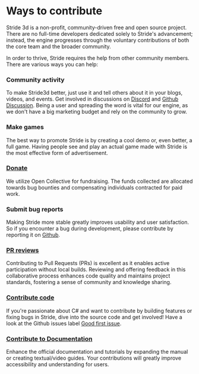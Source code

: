 ﻿# Ways to contribute
Stride 3d is a non-profit, community-driven free and open source project.
There are no full-time developers dedicated solely to Stride's advancement; instead, the engine progresses through the voluntary contributions of both the core team and the broader community.

In order to thrive, Stride requires the help from other community members. There are various ways you can help:

### Community activity
To make Stride3d better, just use it and tell others about it in your blogs, videos, and events. Get involved in discussions on [Discord](https://discord.gg/f6aerfE) and [Github Discussion](https://github.com/stride3d/stride/discussions). Being a user and spreading the word is vital for our engine, as we don't have a big marketing budget and rely on the community to grow.


### Make games
The best way to promote Stride is by creating a cool demo or, even better, a full game. Having people see and play an actual game made with Stride is the most effective form of advertisement.


### [Donate](open-collective.md)
We utilize Open Collective for fundraising. The funds collected are allocated towards bug bounties and compensating individuals contracted for paid work.


### Submit bug reports
Making Stride more stable greatly improves usability and user satisfaction. So if you encounter a bug during development, please contribute by reporting it on [Github](https://github.com/stride3d/stride/issues).


### [PR reviews](https://github.com/stride3d/stride/pulls)
Contributing to Pull Requests (PRs) is excellent as it enables active participation without local builds. Reviewing and offering feedback in this collaborative process enhances code quality and maintains project standards, fostering a sense of community and knowledge sharing.


### [Contribute code](contribute-code.md)
If you're passionate about C# and want to contribute by building features or fixing bugs in Stride, dive into the source code and get involved!
Have a look at the Github issues label [Good first issue](https://github.com/stride3d/stride/labels/good%20first%20issue).

### [Contribute to Documentation](contribute-documentation.md)
Enhance the official documentation and tutorials by expanding the manual or creating textual/video guides. Your contributions will greatly improve accessibility and understanding for users.
